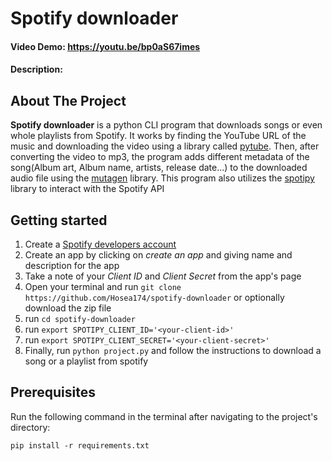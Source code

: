 # Spotify downloader
#### Video Demo:  https://youtu.be/bp0aS67imes
#### Description:

## About The Project

**Spotify downloader** is a python CLI program that downloads songs or even whole playlists from Spotify. It works by finding the YouTube URL of the music and downloading the video using a library called [pytube](https://github.com/pytube/pytube). Then, after converting the video to mp3, the program adds different metadata of the song(Album art, Album name, artists, release date...) to the downloaded audio file using the [mutagen](https://github.com/quodlibet/mutagen) library. This program also utilizes the [spotipy](https://spotipy.readthedocs.io/en/2.21.0/) library to interact with the Spotify API       

## Getting started
1. Create a [Spotify developers account](https://developer.spotify.com/dashboard/)
2. Create an app by clicking on *create an app* and giving name and description for the app
3. Take a note of your *Client ID* and *Client Secret* from the app's page
4. Open your terminal and run `git clone https://github.com/Hosea174/spotify-downloader` or optionally download the zip file
5. run `cd spotify-downloader`
6. run `export SPOTIPY_CLIENT_ID='<your-client-id>'` 
7. run `export SPOTIPY_CLIENT_SECRET='<your-client-secret>'`
8. Finally, run `python project.py` and follow the instructions to download a song or a playlist from spotify

## Prerequisites
Run the following command in the terminal after navigating to the project's directory:
```
pip install -r requirements.txt
```